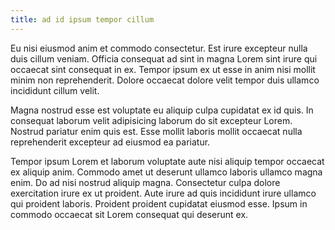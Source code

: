 ```yaml
---
title: ad id ipsum tempor cillum
---
```


Eu nisi eiusmod anim et commodo consectetur. Est irure excepteur nulla duis cillum veniam. Officia consequat ad sint in magna Lorem sint irure qui occaecat sint consequat in ex. Tempor ipsum ex ut esse in anim nisi mollit minim non reprehenderit. Dolore occaecat dolore velit tempor duis ullamco incididunt cillum velit.

Magna nostrud esse est voluptate eu aliquip culpa cupidatat ex id quis. In consequat laborum velit adipisicing laborum do sit excepteur Lorem. Nostrud pariatur enim quis est. Esse mollit laboris mollit occaecat nulla reprehenderit excepteur ad eiusmod ea pariatur.

Tempor ipsum Lorem et laborum voluptate aute nisi aliquip tempor occaecat ex aliquip anim. Commodo amet ut deserunt ullamco laboris ullamco magna enim. Do ad nisi nostrud aliquip magna. Consectetur culpa dolore exercitation irure ex ut proident. Aute irure ad quis incididunt irure ullamco qui proident laboris. Proident proident cupidatat eiusmod esse. Ipsum in commodo occaecat sit Lorem consequat qui deserunt ex.